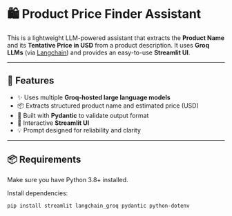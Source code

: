 # 🛍️ Product Price Finder Assistant

This is a lightweight LLM-powered assistant that extracts the **Product Name** and its **Tentative Price in USD** from a product description. It uses **Groq LLMs** (via [Langchain](https://www.langchain.com/)) and provides an easy-to-use **Streamlit UI**.

---

## 🚀 Features

- ✨ Uses multiple **Groq-hosted large language models**
- 📦 Extracts structured product name and estimated price (USD)
- 📐 Built with **Pydantic** to validate output format
- 🎨 Interactive **Streamlit UI**
- 💡 Prompt designed for reliability and clarity

---

## 📦 Requirements

Make sure you have Python 3.8+ installed.

Install dependencies:

```bash
pip install streamlit langchain_groq pydantic python-dotenv

